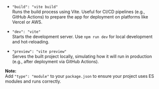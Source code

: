 - `"build": "vite build"`  
    Runs the build process using Vite. Useful for CI/CD pipelines (e.g., GitHub Actions) to prepare the app for deployment on platforms like Vercel or AWS.

- `"dev": "vite"`  
    Starts the development server. Use `npm run dev` for local development and hot-reloading.

- `"preview": "vite preview"`  
    Serves the built project locally, simulating how it will run in production (e.g., after deployment via GitHub Actions).

**Note:**  
Add `"type": "module"` to your `package.json` to ensure your project uses ES modules and runs correctly.